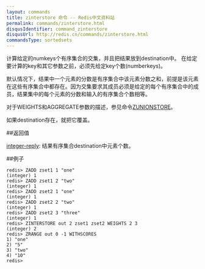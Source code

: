```yaml
---
layout: commands
title: zinterstore 命令 -- Redis中文资料站
permalink: commands/zinterstore.html
disqusIdentifier: command_zinterstore
disqusUrl: http://redis.cn/commands/zinterstore.html
commandsType: sortedsets
---
```


计算给定的numkeys个有序集合的交集，并且把结果放到destination中。 在给定要计算的key和其它参数之前，必须先给定key个数(numberkeys)。

默认情况下，结果中一个元素的分数是有序集合中该元素分数之和，前提是该元素在这些有序集合中都存在。因为交集要求其成员必须是给定的每个有序集合中的成员，结果集中的每个元素的分数和输入的有序集合个数相等。

对于WEIGHTS和AGGREGATE参数的描述，参见命令[ZUNIONSTORE](/commands/zunionstore.html)。

如果destination存在，就把它覆盖。

##返回值

[integer-reply](/topics/protocol#integer-reply): 结果有序集合destination中元素个数。

##例子

	redis> ZADD zset1 1 "one"
	(integer) 1
	redis> ZADD zset1 2 "two"
	(integer) 1
	redis> ZADD zset2 1 "one"
	(integer) 1
	redis> ZADD zset2 2 "two"
	(integer) 1
	redis> ZADD zset2 3 "three"
	(integer) 1
	redis> ZINTERSTORE out 2 zset1 zset2 WEIGHTS 2 3
	(integer) 2
	redis> ZRANGE out 0 -1 WITHSCORES
	1) "one"
	2) "5"
	3) "two"
	4) "10"
	redis> 